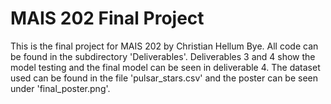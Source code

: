 # MAIS 202 Final Project

This is the final project for MAIS 202 by Christian Hellum Bye. All code can be found in the subdirectory 'Deliverables'. Deliverables 3 and 4 show the model testing and the final model can be seen in deliverable 4. The dataset used can be found in the file 'pulsar_stars.csv' and the poster can be seen under 'final_poster.png'. 
